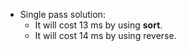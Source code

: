 * Single pass solution:
	* It will cost 13 ms by using **sort**.
	* It will cost 14 ms by using reverse.
